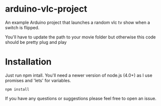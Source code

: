 # arduino-vlc-project

An example Arduino project that launches a random vlc tv show when a switch is flipped.


You'll have to update the path to your movie folder but otherwise this code should be pretty plug and play


# Installation
Just run npm intall. You'll need a newer version of node.js (4.0+) as I use promises and 'lets' for variables.

```
npm install
```



If you have any questions or suggestions please feel free to open an issue.

